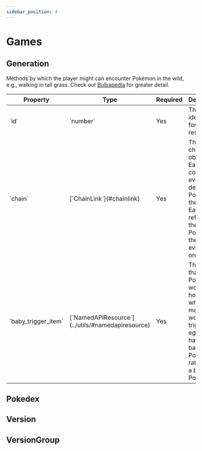 ```yaml
---
sidebar_position: 4
---
```


# Games

## Generation

Methods by which the player might can encounter Pokémon in the wild, e.g., walking in tall grass. Check out [Bulbapedia](http://bulbapedia.bulbagarden.net/) for greater detail.

<table className='full-width'>
  <thead className='left upc'>
    <tr>
      <th>Property</th>
      <th>Type</th>
      <th>Required</th>
      <th>Description</th>
    </tr>
  </thead>
  <tbody>
    <tr>
      <td>`id`</td>
      <td>`number`</td>
      <td>Yes</td>
      <td>The identifier for this resource</td>
    </tr>
    <tr>
      <td>`chain`</td>
      <td>[`ChainLink`](#chainlink)</td>
      <td>Yes</td>
      <td>The base chain link object. Each link contains evolution details for a Pokémon in the chain. Each link references the next Pokémon in the natural evolution order</td>
    </tr>
    <tr>
      <td>`baby_trigger_item`</td>
      <td>[`NamedAPIResource`](../utils/#namedapiresource)</td>
      <td>Yes</td>
      <td>The item that a Pokémon would be holding when mating that would trigger the egg hatching a baby Pokémon rather than a basic Pokémon</td>
    </tr>
  </tbody>
</table>

## Pokedex

## Version

## VersionGroup